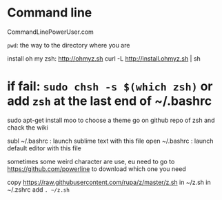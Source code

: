# Command line
CommandLinePowerUser.com

`pwd`: the way to the directory where you are

install oh my zsh: http://ohmyz.sh
curl -L http://install.ohmyz.sh | sh
# if fail: `sudo chsh -s $(which zsh)` or add `zsh` at the last end of ~/.bashrc
sudo apt-get install moo
to choose a theme go on github repo of zsh and chack the wiki

subl ~/.bashrc : launch sublime text with this file
open ~/.bashrc : launch default editor with this file

sometimes some weird character are use, eu need to go to https://github.com/powerline to download which one you need


copy https://raw.githubusercontent.com/rupa/z/master/z.sh in ~/z.sh
in ~/.zshrc add `. ~/z.sh`
